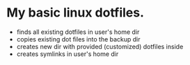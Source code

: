 # My basic linux dotfiles. 
- finds all existing dotfiles in user's home dir
- copies existing dot files into the backup dir
- creates new dir with provided (customized) dotfiles inside
- creates symlinks in user's home dir
